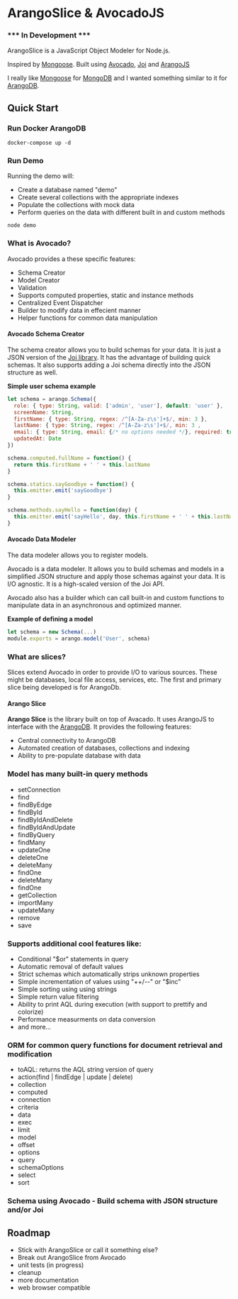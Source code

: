 # ArangoSlice &amp; AvocadoJS

### *** In Development ***

ArangoSlice is a JavaScript Object Modeler for Node.js. 

Inspired by [Mongoose](http://mongoosejs.com/). 
Built using [Avocado](https://github.com/roboncode/avocadojs), [Joi](https://github.com/hapijs/joi) and [ArangoJS](https://github.com/arangodb/arangojs)

I really like [Mongoose](http://mongoosejs.com/) for [MongoDB](https://www.mongodb.com/) and I wanted something similar to it for [ArangoDB](https://www.arangodb.com/).


<!-- <img src="https://image.flaticon.com/icons/svg/835/835420.svg" width="150px"> -->

## Quick Start

### Run Docker ArangoDB

```
docker-compose up -d
```

### Run Demo

Running the demo will:

- Create a database named "demo"
- Create several collections with the appropriate indexes
- Populate the collections with mock data
- Perform queries on the data with different built in and custom methods

```
node demo
```

### What is Avocado?

Avocado provides a these specific features:

* Schema Creator
* Model Creator
* Validation
* Supports computed properties, static and instance methods
* Centralized Event Dispatcher
* Builder to modify data in effecient manner
* Helper functions for common data manipulation

#### Avocado Schema Creator

The schema creator allows you to build schemas for your data. It is just a JSON version of the [Joi library](https://github.com/hapijs/joi). It has the advantage of building quick schemas. It also supports adding a Joi schema directly into the JSON structure as well.

**Simple user schema example**

```js
let schema = arango.Schema({
  role: { type: String, valid: ['admin', 'user'], default: 'user' },
  screenName: String,
  firstName: { type: String, regex: /^[A-Za-z\s']+$/, min: 3 },
  lastName: { type: String, regex: /^[A-Za-z\s']+$/, min: 3 ,
  email: { type: String, email: {/* no options needed */}, required: true },
  updatedAt: Date
})

schema.computed.fullName = function() {
  return this.firstName + ' ' + this.lastName
}

schema.statics.sayGoodbye = function() {
  this.emitter.emit('sayGoodbye')
}

schema.methods.sayHello = function(day) {
  this.emitter.emit('sayHello', day, this.firstName + ' ' + this.lastName)
}
```
#### Avocado Data Modeler

The data modeler allows you to register models.

Avocado is a data modeler. It allows you to build schemas and models in a simplified JSON structure and apply those schemas against your data. It is I/O agnostic. It is a high-scaled version of the Joi API.

Avocado also has a builder which can call built-in and custom functions to manipulate data in an asynchronous and optimized manner.

**Example of defining a model**

```js
let schema = new Schema(...)
module.exports = arango.model('User', schema)
```

### What are slices?

Slices extend Avocado in order to provide I/O to various sources. These might be databases, local file access, services, etc. The first and primary slice being developed is for ArangoDb.

#### Arango Slice

**Arango Slice** is the library built on top of Avacado. It uses ArangoJS to interface with the [ArangoDB](https://www.arangodb.com/). It provides the following features:

* Central connectivity to ArangoDB
* Automated creation of databases, collections and indexing
* Ability to pre-populate database with data

### Model has many built-in query methods

* setConnection
* find
* findByEdge
* findById
* findByIdAndDelete
* findByIdAndUpdate
* findByQuery
* findMany
* updateOne
* deleteOne
* deleteMany
* findOne
* deleteMany
* findOne
* getCollection
* importMany
* updateMany
* remove
* save
	
### Supports additional cool features like:

* Conditional "$or" statements in query
* Automatic removal of default values
* Strict schemas which automatically strips unknown properties
* Simple incrementation of values using "++/--" or "$inc"
* Simple sorting using using strings
* Simple return value filtering
* Ability to print AQL during execution (with support to prettify and colorize)
* Performance measurments on data conversion
* and more...



### ORM for common query functions for document retrieval and modification

* toAQL: returns the AQL string version of query
* action(find | findEdge | update | delete)
* collection
* computed
* connection
* criteria
* data
* exec
* limit
* model
* offset
* options
* query
* schemaOptions
* select
* sort

### Schema using Avocado - Build schema with JSON structure and/or Joi
  

## Roadmap
* Stick with ArangoSlice or call it something else?
* Break out ArangoSlice from Avocado
* unit tests (in progress)
* cleanup
* more documentation
* web browser compatible